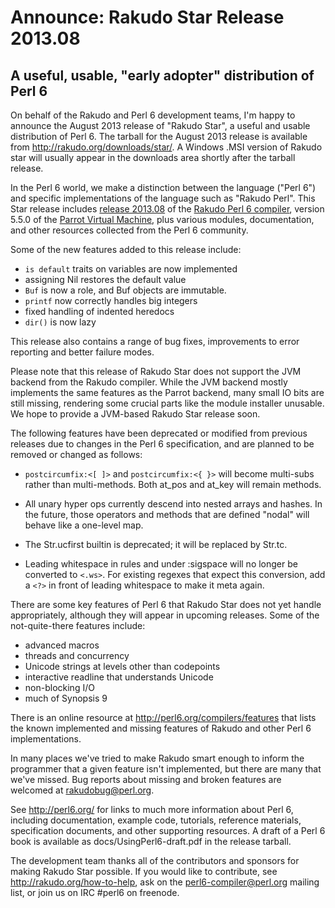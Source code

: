 # Announce: Rakudo Star Release 2013.08

## A useful, usable, "early adopter" distribution of Perl 6

On behalf of the Rakudo and Perl 6 development teams, I'm happy to
announce the August 2013 release of "Rakudo Star", a useful and usable
distribution of Perl 6. The tarball for the August 2013 release is
available from <http://rakudo.org/downloads/star/>. A Windows .MSI
version of Rakudo star will usually appear in the downloads area
shortly after the tarball release.

In the Perl 6 world, we make a distinction between the language
("Perl 6") and specific implementations of the language such as
"Rakudo Perl".  This Star release includes [release 2013.08] of the
[Rakudo Perl 6 compiler], version 5.5.0 of the [Parrot Virtual
Machine], plus various modules, documentation, and other resources
collected from the Perl 6 community.

[release 2013.08]:
    https://github.com/rakudo/rakudo/blob/nom/docs/announce/2013.08.md
[Rakudo Perl 6 compiler]: http://github.com/rakudo/rakudo
[Parrot Virtual Machine]: http://parrot.org

Some of the new features added to this release include:

* `is default` traits on variables are now implemented
* assigning Nil restores the default value
* `Buf` is now a role, and Buf objects are immutable.
* `printf` now correctly handles big integers
* fixed handling of indented heredocs
* `dir()` is now lazy

This release also contains a range of bug fixes, improvements to error
reporting and better failure modes.

Please note that this release of Rakudo Star does not support the JVM
backend from the Rakudo compiler. While the JVM backend mostly implements
the same features as the Parrot backend, many small IO bits are still
missing, rendering some crucial parts like the module installer unusable.
We hope to provide a JVM-based Rakudo Star release soon.

The following features have been deprecated or modified from previous
releases due to changes in the Perl 6 specification, and are planned
to be removed or changed as follows:

  * `postcircumfix:<[ ]>` and `postcircumfix:<{ }>` will become
    multi-subs rather than multi-methods. Both at_pos and at_key will
    remain methods.

  * All unary hyper ops currently descend into nested arrays and
    hashes. In the future, those operators and methods that are
    defined "nodal" will behave like a one-level map.

  * The Str.ucfirst builtin is deprecated; it will be replaced by
    Str.tc.

  * Leading whitespace in rules and under :sigspace will no longer be
    converted to `<.ws>`.  For existing regexes that expect this
    conversion, add a `<?>` in front of leading whitespace to make it
    meta again.

There are some key features of Perl 6 that Rakudo Star does not yet
handle appropriately, although they will appear in upcoming releases.
Some of the not-quite-there features include:

  * advanced macros
  * threads and concurrency
  * Unicode strings at levels other than codepoints
  * interactive readline that understands Unicode
  * non-blocking I/O
  * much of Synopsis 9

There is an online resource at <http://perl6.org/compilers/features>
that lists the known implemented and missing features of Rakudo and
other Perl 6 implementations.

In many places we've tried to make Rakudo smart enough to inform the
programmer that a given feature isn't implemented, but there are many
that we've missed.  Bug reports about missing and broken features are
welcomed at <rakudobug@perl.org>.

See <http://perl6.org/> for links to much more information about
Perl 6, including documentation, example code, tutorials, reference
materials, specification documents, and other supporting resources.  A
draft of a Perl 6 book is available as docs/UsingPerl6-draft.pdf in
the release tarball.

The development team thanks all of the contributors and sponsors for
making Rakudo Star possible.  If you would like to contribute, see
<http://rakudo.org/how-to-help>, ask on the <perl6-compiler@perl.org>
mailing list, or join us on IRC \#perl6 on freenode.
